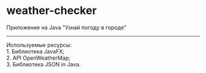 # weather-checker
Приложение на Java "Узнай погоду в городе"
____
  Используемые ресурсы: <br/>
      1. Библиотека JavaFX; <br/>
      2. API OpenWeatherMap; <br/>
      3. Библиотека JSON in Java. <br/>
<br/>
